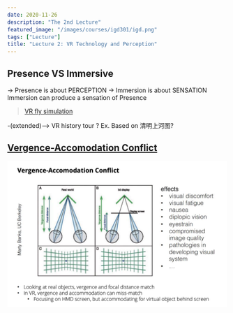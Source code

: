 ```yaml
---
date: 2020-11-26
description: "The 2nd Lecture"
featured_image: "/images/courses/igd301/igd.png"
tags: ["Lecture"]
title: "Lecture 2: VR Technology and Perception"
---
```


## Presence VS Immersive
→ Presence is about PERCEPTION
→ Immersion is about SENSATION
Immersion can produce a sensation of Presence


>[VR fly simulation](https://www.youtube.com/watch?v=JApQBIsCK6c)

-(extended)--> VR history tour ? Ex. Based on 清明上河图?

## [Vergence-Accomodation Conflict](https://www.youtube.com/watch?v=YWA4gVibKJE)
![avatar](/images/courses/igd301/L2/vergence.png)

